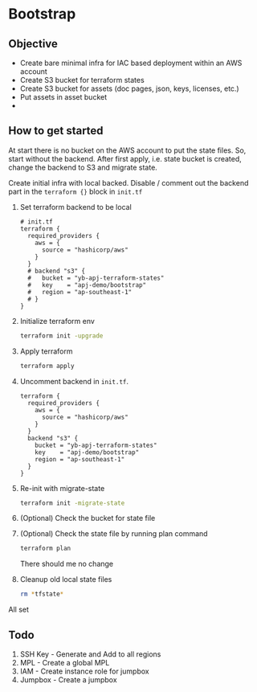 # Bootstrap

## Objective

* Create bare minimal infra for IAC based deployment within an AWS account
* Create S3 bucket for terraform states
* Create S3 bucket for assets (doc pages, json, keys, licenses, etc.)
* Put assets in asset bucket
*



## How to get started

At start there is no bucket on the AWS account to put the state files. So, start without the backend. After first apply, i.e. state bucket is created, change the backend to S3 and migrate state.


Create initial infra with local backed. Disable / comment out the backend part in the `terraform {}` block in `init.tf`

1. Set terraform backend to be local

    ```hcl
    # init.tf
    terraform {
      required_providers {
        aws = {
          source = "hashicorp/aws"
        }
      }
      # backend "s3" {
      #   bucket = "yb-apj-terraform-states"
      #   key    = "apj-demo/bootstrap"
      #   region = "ap-southeast-1"
      # }
    }
    ```

1. Initialize terraform env

    ```bash
    terraform init -upgrade
    ```

1. Apply terraform

    ```bash
    terraform apply
    ```


1. Uncomment backend in `init.tf`.

    ```hcl
    terraform {
      required_providers {
        aws = {
          source = "hashicorp/aws"
        }
      }
      backend "s3" {
        bucket = "yb-apj-terraform-states"
        key    = "apj-demo/bootstrap"
        region = "ap-southeast-1"
      }
    }
    ```

1. Re-init with migrate-state

    ```bash
    terraform init -migrate-state
    ```

1. (Optional) Check the bucket for state file

1. (Optional) Check the state file by running plan command

    ```bash
    terraform plan
    ```

    There should me no change

1. Cleanup old local state files

    ```bash
    rm *tfstate*
    ```
All set



## Todo

1. SSH Key - Generate and Add to all regions
1. MPL - Create a global MPL
1. IAM - Create instance role for jumpbox
1. Jumpbox - Create a jumpbox
